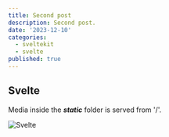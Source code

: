 ```yaml
---
title: Second post
description: Second post.
date: '2023-12-10'
categories:
  - sveltekit
  - svelte
published: true
---
```


## Svelte

Media inside the **_static_** folder is served from '/'.

![Svelte](/favicon.png)
